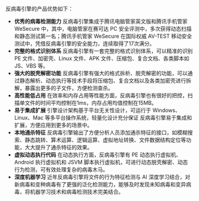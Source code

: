 反病毒引擎的产品优势如下：
- **优秀的病毒检测能力**
反病毒引擎集成于腾讯电脑管家英文版和腾讯手机管家 WeSecure 中，其中，电脑管家在赛可达 PC 安全评测中，多次获得动态扫描和静态测试第一名；腾讯手机管家 WeSecure 在国际权威 AV-TEST 移动安全测试中，凭借反病毒引擎的安全能力，连续取得了17次满分。
- **完整的格式识别体系**
反病毒引擎有一套完整的格式识别体系，可以精准的识别 PE 文件、加密壳、Linux 文件、APK 文件、压缩包、复合文档、各类脚本如 JS、VBS 等。
- **强大的脱壳解密功能**
反病毒引擎有强大的格式拆析、脱壳解密的功能，可以通过静态解析、动态执行等技术手段将压缩包、复合文档以及各类加密壳进行拆解，暴露出更多的子文件，方便检测查杀。
- **高性能低占用**
在效率和内存占用等性能方面，反病毒引擎也有很好的把控，扫描单文件的时间平均控制在1ms，内存占用均值控制在15MB。
- **易于集成扩展**
引擎设计架构基于平台无关性设计，可运行于 Windows、Linux、Mac 等多平台操作系统，轻量化设计充分保证 反病毒引擎易于集成和扩展，方便应用到更多的场景中。
- **本地通杀特征**
反病毒引擎输出了方便分析人员添加通杀特征的接口，如模糊搜索、静态跳转、算术运算、逻辑运算、虚拟地址转换、文件数据结构定位等功能，大大提升了通杀特征的效果。
- **虚拟动态执行代码**
在动态执行方面，反病毒引擎有 PE 动态执行虚拟机、Android 执行虚拟机和 JSVM 脚本执行虚拟机，可进行动态脱壳解密、动态行为检测，可有效处理复杂的病毒木马。
- **深度机器学习**
近年反病毒引擎将文件的行为特征检测与 AI 深度学习结合，对新病毒和变种病毒有了更强的泛化检测能力，能够及时发现未知病毒和变异病毒，将机器学习技术和病毒检测技术完美结合。
